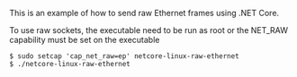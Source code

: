 This is an example of how to send raw Ethernet frames using .NET Core.

To use raw sockets, the executable need to be run as root or the NET_RAW capability must be set on the executable

```
$ sudo setcap 'cap_net_raw=ep' netcore-linux-raw-ethernet
$ ./netcore-linux-raw-ethernet
```
